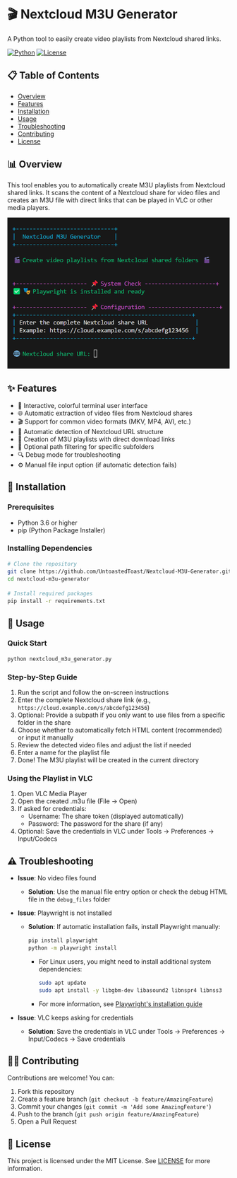 # 🎬 Nextcloud M3U Generator

A Python tool to easily create video playlists from Nextcloud shared links.

[![Python](https://img.shields.io/badge/Python-3.6%2B-blue)](https://www.python.org/)
[![License](https://img.shields.io/badge/License-MIT-green.svg)](LICENSE)

## 📋 Table of Contents
- [Overview](#overview)
- [Features](#features)
- [Installation](#installation)
- [Usage](#usage)
- [Troubleshooting](#troubleshooting)
- [Contributing](#contributing)
- [License](#license)

## 📊 Overview

This tool enables you to automatically create M3U playlists from Nextcloud shared links. It scans the content of a Nextcloud share for video files and creates an M3U file with direct links that can be played in VLC or other media players.

![Terminal UI Screenshot](screenshots/terminal_ui.png)

## ✨ Features

- 🎨 Interactive, colorful terminal user interface
- 🌐 Automatic extraction of video files from Nextcloud shares
- 🎬 Support for common video formats (MKV, MP4, AVI, etc.)
- 🔄 Automatic detection of Nextcloud URL structure
- 📝 Creation of M3U playlists with direct download links
- 📁 Optional path filtering for specific subfolders
- 🔍 Debug mode for troubleshooting
- ⚙️ Manual file input option (if automatic detection fails)

## 🚀 Installation

### Prerequisites

- Python 3.6 or higher
- pip (Python Package Installer)

### Installing Dependencies

```bash
# Clone the repository
git clone https://github.com/UntoastedToast/Nextcloud-M3U-Generator.git
cd nextcloud-m3u-generator

# Install required packages
pip install -r requirements.txt
```

## 📝 Usage

### Quick Start

```bash
python nextcloud_m3u_generator.py
```

### Step-by-Step Guide

1. Run the script and follow the on-screen instructions
2. Enter the complete Nextcloud share link (e.g., `https://cloud.example.com/s/abcdefg123456`)
3. Optional: Provide a subpath if you only want to use files from a specific folder in the share
4. Choose whether to automatically fetch HTML content (recommended) or input it manually
5. Review the detected video files and adjust the list if needed
6. Enter a name for the playlist file
7. Done! The M3U playlist will be created in the current directory

### Using the Playlist in VLC

1. Open VLC Media Player
2. Open the created .m3u file (File → Open)
3. If asked for credentials:
   - Username: The share token (displayed automatically)
   - Password: The password for the share (if any)
4. Optional: Save the credentials in VLC under Tools → Preferences → Input/Codecs

## ⚠️ Troubleshooting

- **Issue**: No video files found
  - **Solution**: Use the manual file entry option or check the debug HTML file in the `debug_files` folder

- **Issue**: Playwright is not installed
  - **Solution**: If automatic installation fails, install Playwright manually:
    ```bash
    pip install playwright
    python -m playwright install
    ```
    - For Linux users, you might need to install additional system dependencies:
      ```bash
      sudo apt update
      sudo apt install -y libgbm-dev libasound2 libnspr4 libnss3
      ```
    - For more information, see [Playwright's installation guide](https://playwright.dev/docs/intro)

- **Issue**: VLC keeps asking for credentials
  - **Solution**: Save the credentials in VLC under Tools → Preferences → Input/Codecs → Save credentials

## 👨‍💻 Contributing

Contributions are welcome! You can:

1. Fork this repository
2. Create a feature branch (`git checkout -b feature/AmazingFeature`)
3. Commit your changes (`git commit -m 'Add some AmazingFeature'`)
4. Push to the branch (`git push origin feature/AmazingFeature`)
5. Open a Pull Request

## 📜 License

This project is licensed under the MIT License. See [LICENSE](LICENSE) for more information.